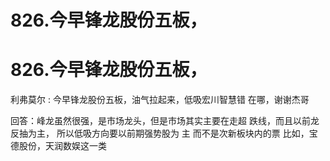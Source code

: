 # 826.今早锋龙股份五板，

# 826.今早锋龙股份五板，

利弗莫尔 : 今早锋龙股份五板，油气拉起来，低吸宏川智慧错 在哪，谢谢杰哥

回答：峰龙虽然很强，是市场龙头，但是市场其实主要在走超 跌线，而且以前龙反抽为主， 所以低吸方向要以前期强势股为 主 而不是次新板块内的票 比如，宝德股份，天润数娱这一类